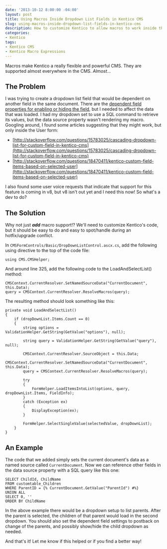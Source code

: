```yaml
---
date: '2013-10-12 8:00:00 -04:00'
layout: post
title: Using Macros Inside Dropdown List Fields in Kentico CMS
slug: using-macros-inside-dropdown-list-fields-in-kentico-cms
description: How to customize Kentico to allow macros to work inside the dropdown list field data source property in Document Types and other object types.
categories:
- Kentico
tags:
- Kentico CMS
- Kentico Macro Expressions
---
```


Macros make Kentico a really flexible and powerful CMS.  They are supported almost everywhere in the CMS.  *Almost*...

## The Problem

I was trying to create a dropdown list field that would be dependent on another field in the same document.  There are the [dependent field properties for enabling or hiding the field](/2013/10/12/using-dependent-fields-in-kentico/ "Using Dependent Fields in Kentico CMS"), but I needed to affect the data that was loaded.  I had my dropdown set to use a SQL command to retrieve its values, but the data source property wasn't rendering my macro.  Googling around, I found some articles suggesting that they might work, but only inside the User form:

- [http://stackoverflow.com/questions/15783025/cascading-dropdown-list-for-custom-field-in-kentico-cms](http://stackoverflow.com/questions/15783025/cascading-dropdown-list-for-custom-field-in-kentico-cms)
- [http://stackoverflow.com/questions/18470411/kentico-custom-field-items-based-on-selected-user](http://stackoverflow.com/questions/18470411/kentico-custom-field-items-based-on-selected-user)  

I also found some user voice requests that indicate that support for this feature is coming in v8, but v8 isn't out yet and I need this now!  So what's a dev to do?

## The Solution

Why not just ***add*** macro support!?  We'll need to customize Kentico's code, but it should be easy to do and easy to spot/handle during an hotfix/upgrade conflict.

In `CMSFormControls/Basic/DropDownListControl.ascx.cs`, add the following using directive to the top of the code file: 

	using CMS.CMSHelper;

And around line 325, add the following code to the LoadAndSelectList() method: 

    CMSContext.CurrentResolver.SetNamedSourceData("CurrentDocument", this.Data);
    query = CMSContext.CurrentResolver.ResolveMacros(query);

The resulting method should look something like this:

	private void LoadAndSelectList()
    {
        if (dropDownList.Items.Count == 0)
        {
            string options = ValidationHelper.GetString(GetValue("options"), null);
            
            string query = ValidationHelper.GetString(GetValue("query"), null);
            
            CMSContext.CurrentResolver.SourceObject = this.Data;
            CMSContext.CurrentResolver.SetNamedSourceData("CurrentDocument", this.Data);
            query = CMSContext.CurrentResolver.ResolveMacros(query);
            
            try
            {
                FormHelper.LoadItemsIntoList(options, query, dropDownList.Items, FieldInfo);
            }
            catch (Exception ex)
            {
                DisplayException(ex);
            }

            FormHelper.SelectSingleValue(selectedValue, dropDownList);
        }
    }

## An Example

The code that we added simply sets the current document's data as a named source called `CurrentDocument`.  Now we can reference other fields in the data source property with a SQL query like this one:

	SELECT ChildId, ChildName
	FROM customtable_Children
	WHERE ParentID = {% CurrentDocument.GetValue("ParentId") #%}
	UNION ALL
	SELECT 0, ''
	ORDER BY ChildName

In the above example there would be a dropdown setup to list parents.  After the parent is selected, the children of that parent would load in the second dropdown.  You should also set the dependent field settings to postback on change of the parents, and possibly show/hide the child dropdown as needed. 

And that's it!  Let me know if this helped or if you find a better way!